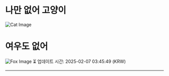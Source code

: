 
# 나만 없어 고양이

![Cat Image](https://cdn2.thecatapi.com/images/94o.png)

# 여우도 없어
![Fox Image](https://randomfox.ca/images/25.jpg)
⏳ 업데이트 시간: 2025-02-07 03:45:49 (KRW)

---
